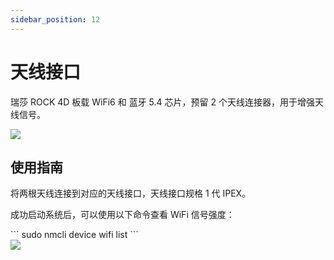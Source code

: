```yaml
---
sidebar_position: 12
---
```


# 天线接口

瑞莎 ROCK 4D 板载 WiFi6 和 蓝牙 5.4 芯片，预留 2 个天线连接器，用于增强天线信号。

<div style={{textAlign: 'center'}}>
  <img src="/img/rock4/4d/rock4d-ante.webp" style={{width: '100%', maxWidth: '1200px'}} />
</div>

## 使用指南

将两根天线连接到对应的天线接口，天线接口规格 1 代 IPEX。

成功启动系统后，可以使用以下命令查看 WiFi 信号强度：

<NewCodeBlock tip="radxa@radxa-4d$" type="device">
```
sudo nmcli device wifi list
```
</NewCodeBlock>

<div style={{textAlign: 'center'}}>
  <img src="/img/rock4/4d/rock4d-ante-install.webp" style={{width: '100%', maxWidth: '1200px'}} />
</div>

